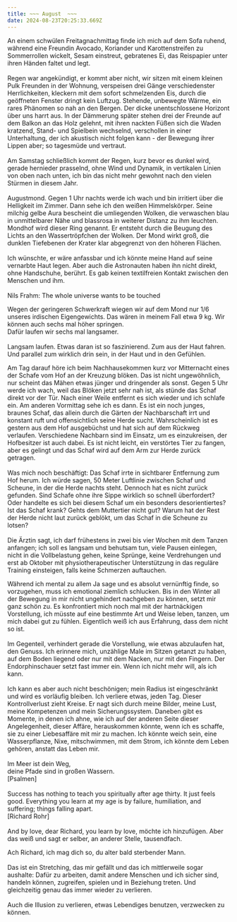 ```yaml
---
title: ~~~ August  ~~~
date: 2024-08-23T20:25:33.669Z
---
```

An einem schwülen Freitagnachmittag finde ich mich auf dem Sofa ruhend, während eine Freundin Avocado, Koriander und Karottenstreifen zu Sommerrollen wickelt, Sesam einstreut, gebratenes Ei, das Reispapier unter ihren Händen faltet und legt.\
\
Regen war angekündigt, er kommt aber nicht, wir sitzen mit einem kleinen Pulk Freunden in der Wohnung, verspeisen drei Gänge verschiedenster Herrlichkeiten, kleckern mit dem sofort schmelzenden Eis, durch die geöffneten Fenster dringt kein Luftzug. Stehende, unbewegte Wärme, ein rares Phänomen so nah an den Bergen. Der dicke unentschlossene Horizont über uns harrt aus. In der Dämmerung später stehen drei der Freunde auf dem Balkon an das Holz gelehnt, mit ihren nackten Füßen sich die Waden kratzend, Stand- und Spielbein wechselnd, verschollen in einer Unterhaltung, der ich akustisch nicht folgen kann - der Bewegung ihrer Lippen aber; so tagesmüde und vertraut.\
\
Am Samstag schließlich kommt der Regen, kurz bevor es dunkel wird, gerade hernieder prasselnd, ohne Wind und Dynamik, in vertikalen Linien von oben nach unten, ich bin das nicht mehr gewohnt nach den vielen Stürmen in diesem Jahr.\
\
Augustmond. Gegen 1 Uhr nachts werde ich wach und bin irritiert über die Helligkeit im Zimmer. Dann sehe ich den weißen Himmelskörper. Seine milchig gelbe Aura bescheint die umliegenden Wolken, die verwaschen blau in unmittelbarer Nähe und blassrosa in weiterer Distanz zu ihm leuchten. Mondhof wird dieser Ring genannt. Er entsteht durch die Beugung des Lichts an den Wassertröpfchen der Wolken. Der Mond wirkt groß, die dunklen Tiefebenen der Krater klar abgegrenzt von den höheren Flächen.\
\
Ich wünschte, er wäre anfassbar und ich könnte meine Hand auf seine vernarbte Haut legen. Aber auch die Astronauten haben ihn nicht direkt, ohne Handschuhe, berührt. Es gab keinen textilfreien Kontakt zwischen den Menschen und ihm.\
\
Nils Frahm: The whole universe wants to be touched

Wegen der geringeren Schwerkraft wiegen wir auf dem Mond nur 1/6 unseres irdischen Eigengewichts. Das wären in meinem Fall etwa 9 kg. Wir können auch sechs mal höher springen.\
Dafür laufen wir sechs mal langsamer.\
\
Langsam laufen. Etwas daran ist so faszinierend. Zum aus der Haut fahren. Und parallel zum wirklich drin sein, in der Haut und in den Gefühlen.

Am Tag darauf höre ich beim Nachhausekommen kurz vor Mitternacht eines der Schafe vom Hof an der Kreuzung blöken. Das ist nicht ungewöhnlich, nur scheint das Mähen etwas jünger und dringender als sonst. Gegen 5 Uhr werde ich wach, weil das Blöken jetzt sehr nah ist, als stünde das Schaf direkt vor der Tür. Nach einer Weile entfernt es sich wieder und ich schlafe ein. Am anderen Vormittag sehe ich es dann. Es ist ein noch junges, braunes Schaf, das allein durch die Gärten der Nachbarschaft irrt und konstant ruft und offensichtlich seine Herde sucht. Wahrscheinlich ist es gestern aus dem Hof ausgebüchst und hat sich auf dem Rückweg verlaufen. Verschiedene Nachbarn sind im Einsatz, um es einzukreisen, der Hofbesitzer ist auch dabei. Es ist nicht leicht, ein verstörtes Tier zu fangen, aber es gelingt und das Schaf wird auf dem Arm zur Herde zurück getragen.\
\
Was mich noch beschäftigt: Das Schaf irrte in sichtbarer Entfernung zum Hof herum. Ich würde sagen, 50 Meter Luftlinie zwischen Schaf und Scheune, in der die Herde nachts steht. Dennoch hat es nicht zurück gefunden. Sind Schafe ohne ihre Sippe wirklich so schnell überfordert? Oder handelte es sich bei diesem Schaf um ein besonders desorientiertes? Ist das Schaf krank? Gehts dem Muttertier nicht gut? Warum hat der Rest der Herde nicht laut zurück geblökt, um das Schaf in die Scheune zu lotsen?\
\
Die Ärztin sagt, ich darf frühestens in zwei bis vier Wochen mit dem Tanzen anfangen; ich soll es langsam und behutsam tun, viele Pausen einlegen, nicht in die Vollbelastung gehen, keine Sprünge, keine Verdrehungen und erst ab Oktober mit physiotherapeutischer Unterstützung in das reguläre Training einsteigen, falls keine Schmerzen auftauchen.

Während ich mental zu allem Ja sage und es absolut vernünftig finde, so vorzugehen, muss ich emotional ziemlich schlucken. Bis in den Winter all der Bewegung in mir nicht ungehindert nachgeben zu können, setzt mir ganz schön zu. Es konfrontiert mich noch mal mit der hartnäckigen Vorstellung, ich müsste auf eine bestimmte Art und Weise leben, tanzen, um mich dabei gut zu fühlen. Eigentlich weiß ich aus Erfahrung, dass dem nicht so ist.\
\
Im Gegenteil, verhindert gerade die Vorstellung, wie etwas abzulaufen hat, den Genuss. Ich erinnere mich, unzählige Male im Sitzen getanzt zu haben, auf dem Boden liegend oder nur mit dem Nacken, nur mit den Fingern. Der Endorphinschauer setzt fast immer ein. Wenn ich nicht mehr will, als ich kann.\
\
Ich kann es aber auch nicht beschönigen; mein Radius ist eingeschränkt und wird es vorläufig bleiben. Ich verliere etwas, jeden Tag. Dieser Kontrollverlust zieht Kreise. Er nagt sich durch meine Bilder, meine Lust, meine Kompetenzen und mein Sicherungssystem. Daneben gibt es Momente, in denen ich ahne, wie ich auf der anderen Seite dieser Angelegenheit, dieser Affäre, herauskommen könnte, wenn ich es schaffe, sie zu einer Liebesaffäre mit mir zu machen. Ich könnte weich sein, eine Wasserpflanze, Nixe, mitschwimmen, mit dem Strom, ich könnte dem Leben gehören, anstatt das Leben mir.\
\
Im Meer ist dein Weg,\
deine Pfade sind in großen Wassern. \
\[Psalmen]\
\
Success has nothing to teach you spiritually after age thirty. It just feels good. Everything you learn at my age is by failure, humiliation, and suffering; things falling apart.\
\[Richard Rohr]\
\
And by love, dear Richard, you learn by love, möchte ich hinzufügen. Aber das weiß und sagt er selber, an anderer Stelle, tausendfach.

Ach Richard, ich mag dich so, du alter bald sterbender Mann.\
\
Das ist ein Stretching, das mir gefällt und das ich mittlerweile sogar aushalte: Dafür zu arbeiten, damit andere Menschen und ich sicher sind, handeln können, zugreifen, spielen und in Beziehung treten. Und gleichzeitig genau das immer wieder zu verlieren.\
\
Auch die Illusion zu verlieren, etwas Lebendiges benutzen, verzwecken zu können.